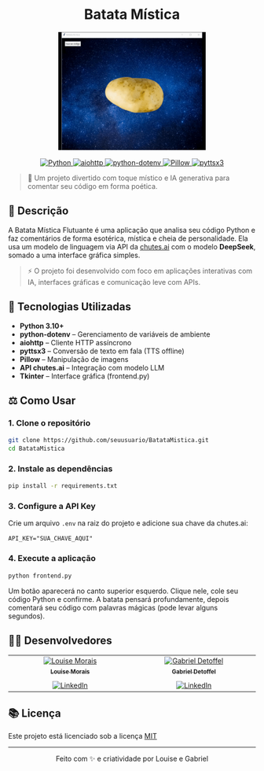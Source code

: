 <h1 align="center">Batata Mística </h1>

<p align="center">
  <img src="assets/batata_gif.mp4.gif" width="300" height="240" alt="GIF da Batata Mística">
</p>

<p align="center">
  <a href="https://www.python.org/">
    <img alt="Python" src="https://img.shields.io/badge/Python-3776AB?style=for-the-badge&logo=python&logoColor=white">
  </a>
  <a href="https://aiohttp.readthedocs.io/">
    <img alt="aiohttp" src="https://img.shields.io/badge/aiohttp-3.8+-blue?style=for-the-badge">
  </a>
  <a href="https://pypi.org/project/python-dotenv/">
    <img alt="python-dotenv" src="https://img.shields.io/badge/python--dotenv-0.21+-green?style=for-the-badge">
  </a>
  <a href="https://pypi.org/project/Pillow/">
    <img alt="Pillow" src="https://img.shields.io/badge/Pillow-9.0+-orange?style=for-the-badge">
  </a>
  <a href="https://pypi.org/project/pyttsx3/">
    <img alt="pyttsx3" src="https://img.shields.io/badge/pyttsx3-TTS-blueviolet?style=for-the-badge">
  </a>
</p>

> 🌟 Um projeto divertido com toque místico e IA generativa para comentar seu código em forma poética.

## 📃 Descrição

A Batata Mística Flutuante é uma aplicação que analisa seu código Python e faz comentários de forma esotérica, mística e cheia de personalidade. Ela usa um modelo de linguagem via API da [chutes.ai](https://chutes.ai/) com o modelo **DeepSeek**, somado a uma interface gráfica simples.

> ⚡ O projeto foi desenvolvido com foco em aplicações interativas com IA, interfaces gráficas e comunicação leve com APIs.

## 🧰 Tecnologias Utilizadas

* **Python 3.10+**
* **python-dotenv** – Gerenciamento de variáveis de ambiente
* **aiohttp** – Cliente HTTP assíncrono
* **pyttsx3** – Conversão de texto em fala (TTS offline)
* **Pillow** – Manipulação de imagens
* **API chutes.ai** – Integração com modelo LLM
* **Tkinter** – Interface gráfica (frontend.py)

## ⚖️ Como Usar

### 1. Clone o repositório

```bash
git clone https://github.com/seuusuario/BatataMistica.git
cd BatataMistica
```

### 2. Instale as dependências

```bash
pip install -r requirements.txt
```

### 3. Configure a API Key

Crie um arquivo `.env` na raiz do projeto e adicione sua chave da chutes.ai:

```env
API_KEY="SUA_CHAVE_AQUI"
```

### 4. Execute a aplicação

```bash
python frontend.py
```

Um botão aparecerá no canto superior esquerdo. Clique nele, cole seu código Python e confirme.
A batata pensará profundamente, depois comentará seu código com palavras mágicas (pode levar alguns segundos).

## 👨‍💼 Desenvolvedores
<table> <tbody> <tr> <td align="center" valign="top" width="14.28%"> <a href="https://github.com/louisemorais"> <img src="https://github.com/louisemorais.png" width="100px;" alt="Louise Morais"/><br /> <sub><b>Louise Morais</b></sub> </a><br /> <a href="https://www.linkedin.com/in/louise-morais-75533427a"> <img style="margin-top: 12px" src="https://img.shields.io/badge/linkedin-0A66C2?style=for-the-badge&logo=linkedin&logoColor=white" alt="LinkedIn"> </a> </td> <td align="center" valign="top" width="14.28%"> <a href="https://github.com/onmikronDev"> <img src="https://github.com/onmikronDev.png" width="100px;" alt="Gabriel Detoffel"/><br /> <sub><b>Gabriel Detoffel</b></sub> </a><br /> <a href="https://www.linkedin.com/in/gabriel-detoffel/"> <img style="margin-top: 12px" src="https://img.shields.io/badge/linkedin-0A66C2?style=for-the-badge&logo=linkedin&logoColor=white" alt="LinkedIn"> </a> </td> </tr> </tbody> </table>

## 📚 Licença

Este projeto está licenciado sob a licença [MIT](https://choosealicense.com/licenses/mit/)

---

<p align="center">
  Feito com ✨ e criatividade por Louise e Gabriel
</p>
